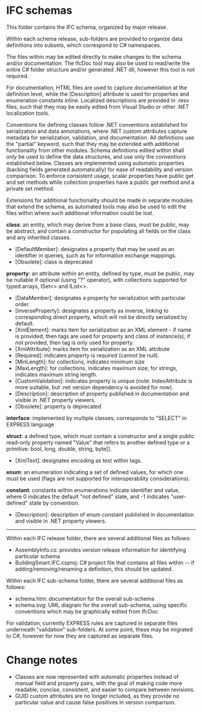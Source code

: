 IFC schemas
===========

This folder contains the IFC schema, organized by major release.

Within each schema release, sub-folders are provided to organize data definitions into subsets, which correspond to C# namespaces.

The files within may be edited directly to make changes to the schema and/or documentation. The IfcDoc tool may also be used to read/write the entire C# folder structure and/or generated .NET dll, however this tool is not required.

For documentation, HTML files are used to capture documentation at the definition level, while the [Description] attribute is used for properties and enumeration constants inline. Localized descriptions are provided in .resx files, such that they may be easily edited from Visual Studio or other .NET localization tools.

Conventions for defining classes follow .NET conventions established for serialization and data annotations, where .NET custom attributes capture metadata for serialization, validation, and documentation. All definitions use the "partial" keyword, such that they may be extended with additional functionality from other modules. Schema definitions edited within shall _only_ be used to define the data structures, and use only the conventions established below. Classes are implemented using automatic properties (backing fields generated automatically) for ease of readability and version comparison. To enforce consistent usage, scalar properties have public get and set methods while collection properties have a public get method and a private set method.

Extensions for additional functionality should be made in separate modules that extend the schema, as automated tools may also be used to edit the files within where such additional information could be lost. 

**class**: an entity, which may derive from a base class, must be public, may be abstract, and contain a constructor for populating all fields on the class and any inherited classes.
* [DefaultMember]: designates a property that may be used as an identifier in queries, such as for information exchange mappings.
* [Obsolete]: class is deprecated

**property**: an attribute within an entity, defined by type, must be public, may be nullable if optional (using "?" operator), with collections supported for typed arrays, ISet<> and IList<>. 
* [DataMember]: designates a property for serialization with particular order.
* [InverseProperty]: designates a property as inverse, linking to corresponding direct property, which will not be directly serialized by default.
* [XmlElement]: marks item for serialization as an XML element - if name is provided, then tags are used for property and class of instance(s); if not provided, then tag is only used for property.
* [XmlAttribute]: marks item for serialization as an XML attribute
* [Required]: indicates property is required (cannot be null).
* [MinLength]: for collections, indicates minimum size
* [MaxLength]: for collections, indicates maximum size; for strings, indicates maximum string length.
* [CustomValidation]: indicates property is unique (note: IndexAttribute is more suitable, but .net version dependency is avoided for now).
* [Description]: description of property published in documentation and visible in .NET property viewers.
* [Obsolete]: property is deprecated

**interface**: implemented by multiple classes; corresponds to "SELECT" in EXPRESS language

**struct**: a defined type, which must contain a constructor and a single public read-only property named "Value" that refers to another defined type or a primitive: bool, long, double, string, byte[].
* [XmlText]: designates encoding as text within tags.

**enum**: an enumeration indicating a set of defined values, for which one must be used (flags are not supported for interoperability considerations).

**constant**: constants within enumerations indicate identifier and value, where 0 indicates the default "not defined" state, and -1 indicates "user-defined" state by convention.
* [Description]: description of enum constant published in documentation and visible in .NET property viewers.

---

Within each IFC release folder, there are several additional files as follows:
* AssemblyInfo.cs: provides version release information for identifying particular schema
* BuildingSmart.IFC.csproj: C# project file that contains all files within -- if adding/removing/renaming a definition, this should be updated.

Within each IFC sub-schema folder, there are several additional files as follows:
* schema.htm: documentation for the overall sub-schema
* schema.svg: UML diagram for the overall sub-schema, using specific conventions which may be graphically edited from IfcDoc

For validation, currently EXPRESS rules are captured in separate files underneath "validation" sub-folders. At some point, these may be migrated to C#, however for now they are captured as separate files.


Change notes
============
* Classes are now represented with automatic properties instead of manual field and property pairs, with the goal of making code more readable, concise, consistent, and easier to compare between revisions.
* GUID custom attributes are no longer included, as they provide no particular value and cause false positives in version comparison.
